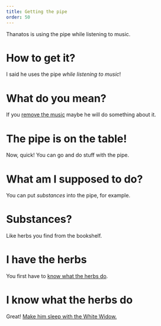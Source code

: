 ```yaml
---
title: Getting the pipe
order: 50
---
```


Thanatos is using the pipe while listening to music.

# How to get it?
I said he uses the pipe _while listening to music_!

# What do you mean?
If you [remove the music](radio.md) maybe he will do something about it.

# The pipe is on the table!
Now, quick! You can go and do stuff with the pipe.

# What am I supposed to do?
You can put _substances_ into the pipe, for example.

# Substances?
Like herbs you find from the bookshelf.

# I have the herbs
You first have to [know what the herbs do](identify_herbs.md).

# I know what the herbs do
Great! [Make him sleep with the White Widow.](thanatos_sleep/index.md)
